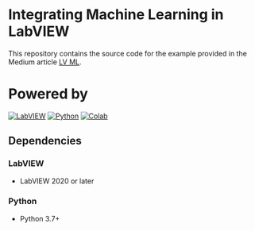 # Integrating Machine Learning in LabVIEW

This repository contains the source code for the example provided in the Medium article [LV ML]().

# Powered by

[![LabVIEW][LabVIEW]][LabVIEW-url]
[![Python][Python]][Python-url]
[![Colab][Colab]][Colab-url]

[LabVIEW]: https://img.shields.io/badge/labview-000000?style=for-the-badge&logo=labview&logoColor=white
[LabVIEW-url]: https://www.ni.com/fr/support/downloads/software-products/download.labview.html


[Python]:https://img.shields.io/badge/python-000000?style=for-the-badge&logo=python&logoColor=white
[Python-url]:https://www.python.org/

[Colab]:https://img.shields.io/badge/Google%20Colab-000000?style=for-the-badge&logo=google-colab&logoColor=white
[Colab-url]:https://colab.research.google.com/

## Dependencies

### LabVIEW

* LabVIEW 2020 or later


### Python

* Python 3.7+

